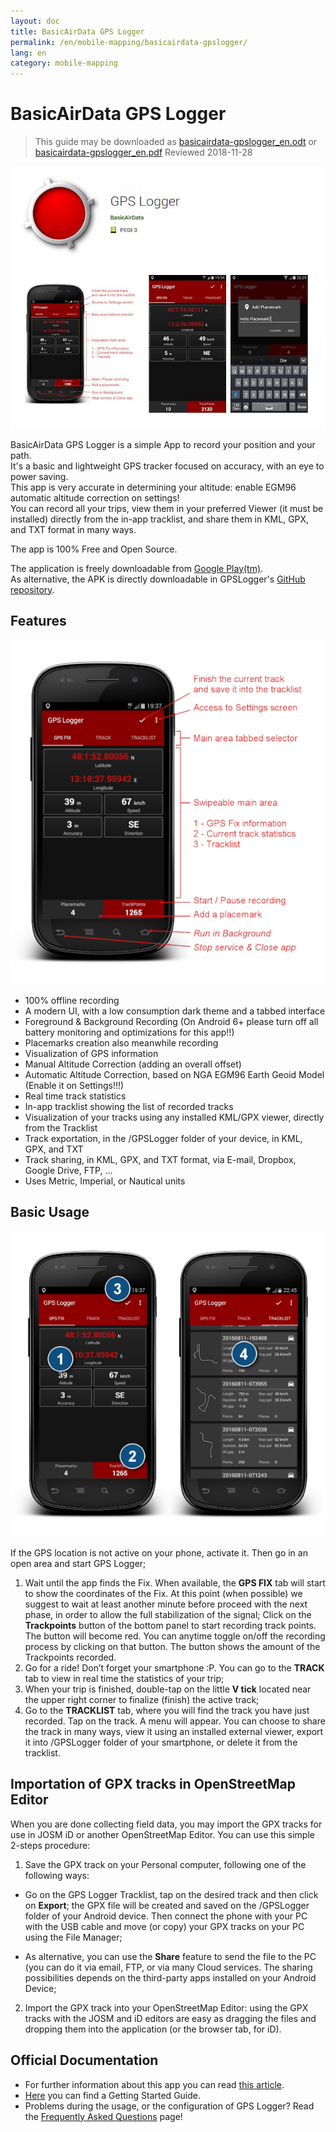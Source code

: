 ```yaml
---
layout: doc
title: BasicAirData GPS Logger
permalink: /en/mobile-mapping/basicairdata-gpslogger/
lang: en
category: mobile-mapping
---
```


BasicAirData GPS Logger
=======================

> This guide may be downloaded as [basicairdata-gpslogger_en.odt](/files/basicairdata-gpslogger_en.odt) or [basicairdata-gpslogger_en.pdf](/files/basicairdata-gpslogger_en.pdf)
> Reviewed 2018-11-28

![BasicAirData-GPSLogger-002][]

BasicAirData GPS Logger is a simple App to record your position and your path.<br>
It's a basic and lightweight GPS tracker focused on accuracy, with an eye to power saving.<br>
This app is very accurate in determining your altitude: enable EGM96 automatic altitude correction on settings!<br>
You can record all your trips, view them in your preferred Viewer (it must be installed) directly from the in-app tracklist, and share them in KML, GPX, and TXT format in many ways.

The app is 100% Free and Open Source.

The application is freely downloadable from [Google Play(tm)](https://play.google.com/store/apps/details?id=eu.basicairdata.graziano.gpslogger).<br>
As alternative, the APK is directly downloadable in GPSLogger's [GitHub repository](https://github.com/BasicAirData/GPSLogger/releases/latest).

Features
--------

![BasicAirData-GPSLogger-000][]

* 100% offline recording
* A modern UI, with a low consumption dark theme and a tabbed interface
* Foreground & Background Recording (On Android 6+ please turn off all battery monitoring and optimizations for this app!!)
* Placemarks creation also meanwhile recording
* Visualization of GPS information
* Manual Altitude Correction (adding an overall offset)
* Automatic Altitude Correction, based on NGA EGM96 Earth Geoid Model (Enable it on Settings!!!)
* Real time track statistics
* In-app tracklist showing the list of recorded tracks
* Visualization of your tracks using any installed KML/GPX viewer, directly from the Tracklist
* Track exportation, in the /GPSLogger folder of your device, in KML, GPX, and TXT
* Track sharing, in KML, GPX, and TXT format, via E-mail, Dropbox, Google Drive, FTP, ...
* Uses Metric, Imperial, or Nautical units

Basic Usage
-----------

![BasicAirData-GPSLogger-001][]

If the GPS location is not active on your phone, activate it. Then go in an open area and start GPS Logger;

1) Wait until the app finds the Fix. When available, the __GPS FIX__ tab will start to show the coordinates of the Fix. At this point (when possible) we suggest to wait at least another minute before proceed with the next phase, in order to allow the full stabilization of the signal; Click on the __Trackpoints__ button of the bottom panel to start recording track points. The button will become red. You can anytime toggle on/off the recording process by clicking on that button. The button shows the amount of the Trackpoints recorded.
3) Go for a ride! Don’t forget your smartphone :P.
You can go to the __TRACK__ tab to view in real time the statistics of your trip;
4) When your trip is finished, double-tap on the little __V tick__ located near the upper right corner to finalize (finish) the active track;
5) Go to the __TRACKLIST__ tab, where you will find the track you have just recorded. Tap on the track. A menu will appear. You can choose to share the track in many ways, view it using an installed external viewer, export it into /GPSLogger folder of your smartphone, or delete it from the tracklist.

Importation of GPX tracks in OpenStreetMap Editor
-------------------------------------------------

When you are done collecting field data, you may import the GPX tracks for use in JOSM iD or another OpenStreetMap Editor.
You can use this simple 2-steps procedure:

1) Save the GPX track on your Personal computer, following one of the following ways:

* Go on the GPS Logger Tracklist, tap on the desired track and then click on __Export__; the GPX file will be created and saved on the /GPSLogger folder of your Android device. Then connect the phone with your PC with the USB cable and move (or copy) your GPX tracks on your PC using the File Manager;

* As alternative, you can use the __Share__ feature to send the file to the PC (you can do it via email, FTP, or via many Cloud services. The sharing possibilities depends on the third-party apps installed on your Android Device;

2) Import the GPX track into your OpenStreetMap Editor: using the GPX tracks with the JOSM and iD editors are easy as dragging the files and dropping them into the application (or the browser tab, for iD).

Official Documentation
----------------------

- For further information about this app you can read [this article](http://www.basicairdata.eu/projects/android/android-gps-logger/).<br>
- [Here](http://www.basicairdata.eu/projects/android/android-gps-logger/getting-started-guide-for-gps-logger/) you can find a Getting Started Guide.<br>
- Problems during the usage, or the configuration of GPS Logger? Read the [Frequently Asked Questions](https://github.com/BasicAirData/GPSLogger/blob/master/readme.md#frequently-asked-questions) page!

[BasicAirData-GPSLogger-002]:  /images/mobile-mapping/basicairdata-gpslogger_002.en.jpg
[BasicAirData-GPSLogger-000]:  /images/mobile-mapping/basicairdata-gpslogger_000.en.jpg
[BasicAirData-GPSLogger-001]:  /images/mobile-mapping/basicairdata-gpslogger_001.en.jpg

